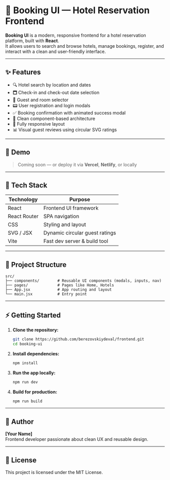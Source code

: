 # 🏨 Booking UI — Hotel Reservation Frontend

**Booking UI** is a modern, responsive frontend for a hotel reservation platform, built with **React**.  
It allows users to search and browse hotels, manage bookings, register, and interact with a clean and user-friendly interface.

---

## ✨ Features

- 🔍 Hotel search by location and dates  
- 🗖 Check-in and check-out date selection  
- 👤 Guest and room selector  
- 📟 User registration and login modals  
- ✅ Booking confirmation with animated success modal  
- 🧹 Clean component-based architecture  
- 📱 Fully responsive layout  
- 📊 Visual guest reviews using circular SVG ratings

---

## 📸 Demo

> Coming soon — or deploy it via **Vercel**, **Netlify**, or locally

---

## 🔧 Tech Stack

| Technology       | Purpose                         |
|------------------|----------------------------------|
| React            | Frontend UI framework           |
| React Router     | SPA navigation                  |
| CSS              | Styling and layout              |
| SVG / JSX        | Dynamic circular guest ratings  |
| Vite             | Fast dev server & build tool    |

---

## 📁 Project Structure

```
src/
├── components/        # Reusable UI components (modals, inputs, nav)
├── pages/             # Pages like Home, Hotels
├── App.jsx            # App routing and layout
└── main.jsx           # Entry point
```

---

## ⚡ Getting Started

1. **Clone the repository:**
   ```bash
   git clone https://github.com/berezovskiydeval/frontend.git
   cd booking-ui
   ```

2. **Install dependencies:**
   ```bash
   npm install
   ```

3. **Run the app locally:**
   ```bash
   npm run dev
   ```

4. **Build for production:**
   ```bash
   npm run build
   ```

---

## 👥 Author

**[Your Name]**  
Frontend developer passionate about clean UX and reusable design.

---

## 📄 License

This project is licensed under the MIT License.
